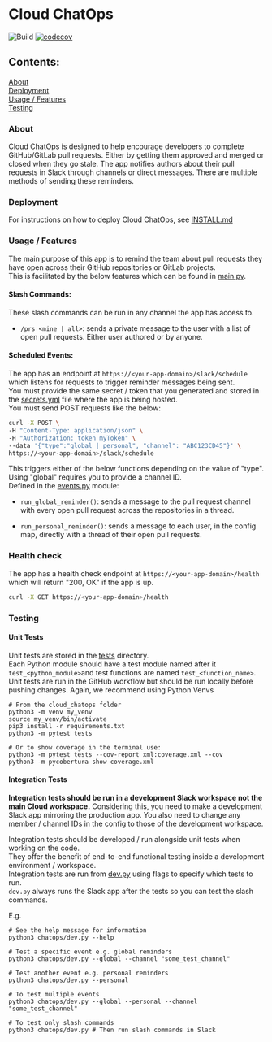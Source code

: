 # Cloud ChatOps
![Build](https://github.com/stfc/cloud-docker-images/actions/workflows/cloud_chatops.yaml/badge.svg)
[![codecov](https://codecov.io/gh/stfc/cloud-docker-images/graph/badge.svg?token=BZEBAE0TQD)](https://codecov.io/gh/stfc/cloud-docker-images)

## Contents:
[About](#about)<br>
[Deployment](#deployment)<br>
[Usage / Features](#usage--features)<br>
[Testing](#testing)<br>

### About

Cloud ChatOps is designed to help encourage developers to complete GitHub/GitLab pull requests.
Either by getting them approved and merged or closed when they go stale.
The app notifies authors about their pull requests in Slack through channels or direct messages.
There are multiple methods of sending these reminders.<br>

### Deployment

For instructions on how to deploy Cloud ChatOps, see [INSTALL.md](deployments/INSTALL.md)

### Usage / Features

The main purpose of this app is to remind the team about pull requests they have open across their GitHub repositories or GitLab projects.<br>
This is facilitated by the below features which can be found in [main.py](chatops/main.py).

#### Slash Commands:
These slash commands can be run in any channel the app has access to.<br>
 - `/prs <mine | all>`: sends a private message to the user with a list of open pull requests. Either user authored or by anyone.

#### Scheduled Events:
The app has an endpoint at `https://<your-app-domain>/slack/schedule` which listens for requests to trigger reminder messages being sent.<br>
You must provide the same secret / token that you generated and stored in the [secrets.yml](deployments/template_secrets.yml) file where the app is being hosted.<br>
You must send POST requests like the below:<br>
```bash
curl -X POST \
-H "Content-Type: application/json" \
-H "Authorization: token myToken" \
--data '{"type":"global | personal", "channel": "ABC123CD45"}' \
https://<your-app-domain>/slack/schedule
```
This triggers either of the below functions depending on the value of "type". Using "global" requires you to provide a channel ID.<br>
Defined in the [events.py](chatops/events.py) module:<br>
- `run_global_reminder()`: sends a message to the pull request channel with every open pull request across the repositories in a thread.

- `run_personal_reminder()`: sends a message to each user, in the config map, directly with a thread of their open pull requests.

### Health check
The app has a health check endpoint at `https://<your-app-domain>/health` which will return "200, OK" if the app is up. 
```bash
curl -X GET https://<your-app-domain>/health
```

### Testing
#### Unit Tests

Unit tests are stored in the [tests](tests) directory.<br>
Each Python module should have a test module named after it `test_<python_module>`and test functions are named `test_<function_name>`.<br>
Unit tests are run in the GitHub workflow but should be run locally before pushing changes. Again, we recommend using Python Venvs<br>
```shell
# From the cloud_chatops folder
python3 -m venv my_venv
source my_venv/bin/activate
pip3 install -r requirements.txt
python3 -m pytest tests

# Or to show coverage in the terminal use:
python3 -m pytest tests --cov-report xml:coverage.xml --cov
python3 -m pycobertura show coverage.xml
```

#### Integration Tests

**Integration tests should be run in a development Slack workspace not the main Cloud workspace.**
Considering this, you need to make a development Slack app mirroring the production app.
You also need to change any member / channel IDs in the config to those of the development workspace.

Integration tests should be developed / run alongside unit tests when working on the code.<br>
They offer the benefit of end-to-end functional testing inside a development environment / workspace.<br> 
Integration tests are run from [dev.py](chatops/dev.py) using flags to specify which tests to run.<br>
`dev.py` always runs the Slack app after the tests so you can test the slash commands.<br>

E.g.
```shell
# See the help message for information
python3 chatops/dev.py --help

# Test a specific event e.g. global reminders
python3 chatops/dev.py --global --channel "some_test_channel"

# Test another event e.g. personal reminders
python3 chatops/dev.py --personal

# To test multiple events
python3 chatops/dev.py --global --personal --channel "some_test_channel"

# To test only slash commands
python3 chatops/dev.py # Then run slash commands in Slack
```
